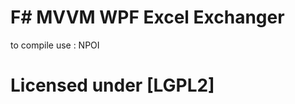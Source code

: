 F# MVVM WPF Excel Exchanger
=============================
to compile use : NPOI

Licensed under [LGPL2]
=======================
